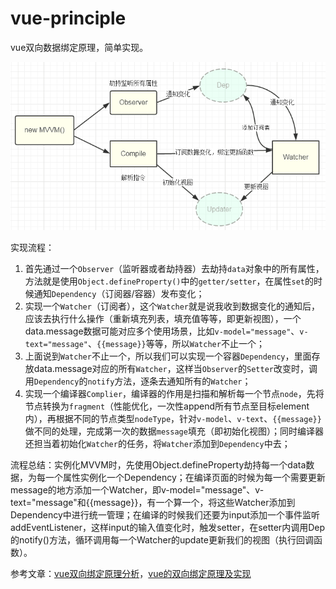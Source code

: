 # vue-principle
vue双向数据绑定原理，简单实现。

![原理图](/two-ways-binding.png)

实现流程：

1. 首先通过一个`Observer`（监听器或者劫持器）去劫持`data`对象中的所有属性，方法就是使用`Object.defineProperty()`中的`getter/setter`，在属性`set`的时候通知`Dependency`（订阅器/容器）发布变化；
2. 实现一个`Watcher`（订阅者），这个`Watcher`就是说我收到数据变化的通知后，应该去执行什么操作（重新填充列表，填充值等等，即更新视图），一个data.message数据可能对应多个使用场景，比如`v-model="message"`、`v-text="message"`、`{{message}}`等等，所以`Watcher`不止一个；
3. 上面说到`Watcher`不止一个，所以我们可以实现一个容器`Dependency`，里面存放data.message对应的所有`Watcher`，这样当`Observer`的`Setter`改变时，调用`Dependency`的`notify`方法，逐条去通知所有的`Watcher`；
4. 实现一个编译器`Complier`，编译器的作用是扫描和解析每一个节点`node`，先将节点转换为`fragment`（性能优化，一次性append所有节点至目标element内），再根据不同的节点类型`nodeType`，针对`v-model`、`v-text`、`{{message}}`做不同的处理，完成第一次的数据`message`填充（即初始化视图）；同时编译器还担当着初始化`Watcher`的任务，将`Watcher`添加到`Dependency`中去；

流程总结：实例化MVVM时，先使用Object.defineProperty劫持每一个data数据，为每一个属性实例化一个Dependency；在编译页面的时候为每一个需要更新message的地方添加一个Watcher，即v-model="message"、v-text="message"和{{message}}，有一个算一个，将这些Watcher添加到Dependency中进行统一管理；在编译的时候我们还要为input添加一个事件监听addEventListener，这样input的输入值变化时，触发setter，在setter内调用Dep的notify()方法，循环调用每一个Watcher的update更新我们的视图（执行回调函数）。

参考文章：[vue双向绑定原理分析](https://www.cnblogs.com/zhenfei-jiang/p/7542900.html)，[vue的双向绑定原理及实现](https://www.cnblogs.com/libin-1/p/6893712.html)